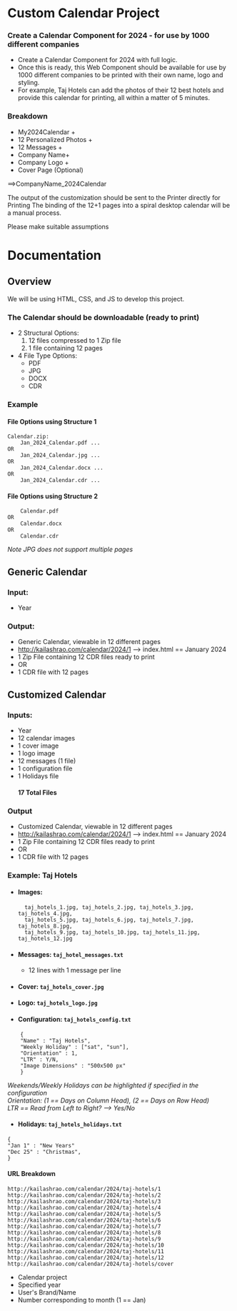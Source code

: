 # Custom Calendar Project 
### Create a Calendar Component for 2024 - for use by 1000 different companies


- Create a Calendar Component for 2024 with full logic.  
- Once this is ready, this Web Component should be available for use by 1000 different companies to be printed with their own name, logo and styling. 
- For example, Taj Hotels can add the photos of their 12 best hotels and provide this calendar for printing, all within a matter of 5 minutes.

### Breakdown
- My2024Calendar +   
- 12 Personalized Photos +   
- 12 Messages +   
- Company Name+  
- Company Logo +   
- Cover Page (Optional) 

==>CompanyName_2024Calendar

The output of the customization should be sent to the Printer directly for Printing
The binding of the 12+1 pages into a spiral desktop calendar will be a manual process.

Please make suitable assumptions

# Documentation
## Overview
We will be using HTML, CSS, and JS to develop this project.
### The Calendar should be downloadable (ready to print)
- 2 Structural Options:
    1. 12 files compressed to 1 Zip file
    2. 1 file containing 12 pages
- 4 File Type Options:
    - PDF
    - JPG
    - DOCX
    - CDR
### Example
#### File Options using Structure 1
    Calendar.zip:
        Jan_2024_Calendar.pdf ... 
    OR
        Jan_2024_Calendar.jpg ...
    OR
        Jan_2024_Calendar.docx ...
    OR
        Jan_2024_Calendar.cdr ...

#### File Options using Structure 2
        Calendar.pdf
    OR
        Calendar.docx
    OR
        Calendar.cdr
*Note JPG does not support multiple pages*  


## Generic Calendar
### Input: 
- Year 
### Output: 
- Generic Calendar, viewable in 12 different pages
- http://kailashrao.com/calendar/2024/1 --> index.html == January 2024
- 1 Zip File containing 12 CDR files ready to print 
- OR
- 1 CDR file with 12 pages

## Customized Calendar

### Inputs:
- Year
- 12 calendar images
- 1 cover image
- 1 logo image
- 12 messages (1 file)
- 1 configuration file
- 1 Holidays file
    #### 17 Total Files

### Output
- Customized Calendar, viewable in 12 different pages
- http://kailashrao.com/calendar/2024/1 --> index.html == January 2024
- 1 Zip File containing 12 CDR files ready to print 
- OR
- 1 CDR file with 12 pages

### Example:  Taj Hotels
- #### Images:   
        taj_hotels_1.jpg, taj_hotels_2.jpg, taj_hotels_3.jpg, taj_hotels_4.jpg,  
        taj_hotels_5.jpg, taj_hotels_6.jpg, taj_hotels_7.jpg, taj_hotels_8.jpg,  
        taj_hotels_9.jpg, taj_hotels_10.jpg, taj_hotels_11.jpg, taj_hotels_12.jpg  
        

- #### Messages: ``` taj_hotel_messages.txt ``` 
    - 12 lines with 1 message per line

- #### Cover: ``` taj_hotels_cover.jpg ```

- #### Logo: ```taj_hotels_logo.jpg```

- #### Configuration: ```taj_hotels_config.txt``` 
```  
    {  
    "Name" : "Taj Hotels",  
    "Weekly Holiday" : ["sat", "sun"],  
    "Orientation" : 1,   
    "LTR" : Y/N,  
    "Image Dimensions" : "500x500 px"    
    }  
```  
*Weekends/Weekly Holidays can be highlighted if specified in the configuration*  
 *Orientation: (1 == Days on Column Head), (2 == Days on Row Head)*  
 *LTR == Read from Left to Right? --> Yes/No*

- #### Holidays: ```taj_hotels_holidays.txt``` 
``` 
{
"Jan 1" : "New Years"
"Dec 25" : "Christmas",
}
```

#### URL Breakdown
    http://kailashrao.com/calendar/2024/taj-hotels/1  
    http://kailashrao.com/calendar/2024/taj-hotels/2  
    http://kailashrao.com/calendar/2024/taj-hotels/3  
    http://kailashrao.com/calendar/2024/taj-hotels/4  
    http://kailashrao.com/calendar/2024/taj-hotels/5  
    http://kailashrao.com/calendar/2024/taj-hotels/6  
    http://kailashrao.com/calendar/2024/taj-hotels/7  
    http://kailashrao.com/calendar/2024/taj-hotels/8  
    http://kailashrao.com/calendar/2024/taj-hotels/9  
    http://kailashrao.com/calendar/2024/taj-hotels/10  
    http://kailashrao.com/calendar/2024/taj-hotels/11  
    http://kailashrao.com/calendar/2024/taj-hotels/12  
    http://kailashrao.com/calendar/2024/taj-hotels/cover
- Calendar project
- Specified year
- User's Brand/Name
- Number corresponding to month (1 == Jan)

